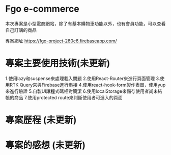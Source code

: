# Fgo e-commerce

本次專案是小型電商網站，除了有基本購物車功能以外，也有會員功能，可以查看自己訂購的商品

專案網址
https://fgo-project-260c6.firebaseapp.com/


# 專案主要使用技術(未更新) 
1.使用lazy和suspense來處理載入問題
2.使用React-Router來進行頁面管理
3.使用RTK Query來與Firebase進行串接
4.使用react-hook-form製作表單，使用yup來進行驗證
5.自製UI讓程式碼相對簡潔
6.使用localStorage來儲存使用者尚未結帳的商品
7.使用protected route來判斷使用者可進入的頁面


# 專案歷程 (未更新) 




# 專案的感想 (未更新) 
